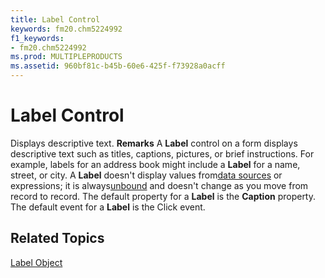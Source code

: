 ```yaml
---
title: Label Control
keywords: fm20.chm5224992
f1_keywords:
- fm20.chm5224992
ms.prod: MULTIPLEPRODUCTS
ms.assetid: 960bf81c-b45b-60e6-425f-f73928a0acff
---
```



# Label Control



Displays descriptive text.
 **Remarks**
A  **Label** control on a form displays descriptive text such as titles, captions, pictures, or brief instructions. For example, labels for an address book might include a **Label** for a name, street, or city. A **Label** doesn't display values from[data sources](glossary-vba.md) or expressions; it is always[unbound](glossary-vba.md) and doesn't change as you move from record to record.
The default property for a  **Label** is the **Caption** property.
The default event for a  **Label** is the Click event.

## Related Topics

[Label Object](http://msdn.microsoft.com/library/label-object-reference-outlook-forms-script%28Office.15%29.aspx)


